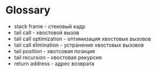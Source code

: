 # Glossary

* stack frame - стековый кадр
* tail call - хвостовой вызов
* tail call optimization - оптимизация хвостовых вызовов
* tail call elimination - устранение хвостовых вызовов
* tail position - хвотсовая позиция
* tail recursion - хвостовая рекурсия
* return address - адрес возврата
